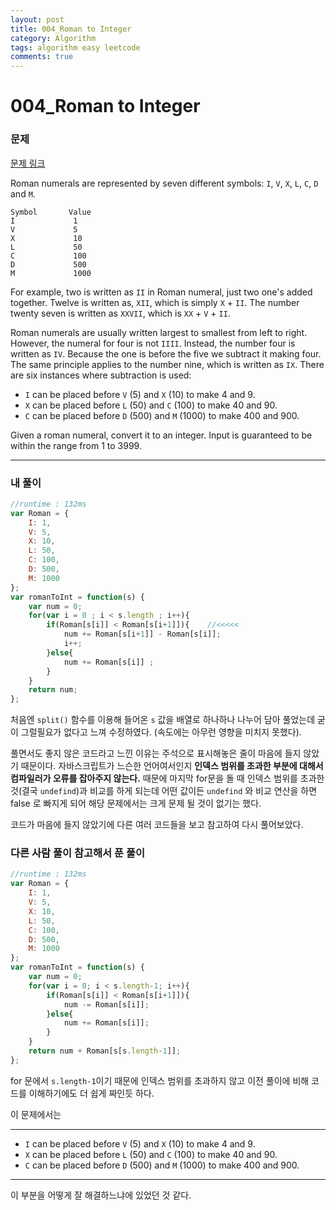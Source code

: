 ```yaml
---
layout: post
title: 004_Roman to Integer
category: Algorithm
tags: algorithm easy leetcode
comments: true
---
```


# 004_Roman to Integer

### 문제

[문제 링크](https://leetcode.com/problems/roman-to-integer/)

Roman numerals are represented by seven different symbols: `I`, `V`, `X`, `L`, `C`, `D` and `M`.

```
Symbol       Value
I             1
V             5
X             10
L             50
C             100
D             500
M             1000
```

For example, two is written as `II` in Roman numeral, just two one's added together. Twelve is written as, `XII`, which is simply `X` + `II`. The number twenty seven is written as `XXVII`, which is `XX` + `V` + `II`.

Roman numerals are usually written largest to smallest from left to right. However, the numeral for four is not `IIII`. Instead, the number four is written as `IV`. Because the one is before the five we subtract it making four. The same principle applies to the number nine, which is written as `IX`. There are six instances where subtraction is used:

- `I` can be placed before `V` (5) and `X` (10) to make 4 and 9. 
- `X` can be placed before `L` (50) and `C` (100) to make 40 and 90. 
- `C` can be placed before `D` (500) and `M` (1000) to make 400 and 900.

Given a roman numeral, convert it to an integer. Input is guaranteed to be within the range from 1 to 3999.

------

### 내 풀이

```js
//runtime : 132ms
var Roman = {
    I: 1,
    V: 5,
    X: 10,
    L: 50,
    C: 100,
    D: 500,
    M: 1000
};
var romanToInt = function(s) {
    var num = 0;
    for(var i = 0 ; i < s.length ; i++){
        if(Roman[s[i]] < Roman[s[i+1]]){	//<<<<< 
            num += Roman[s[i+1]] - Roman[s[i]];
            i++;
        }else{
            num += Roman[s[i]] ;
        }
    }
    return num;
};
```

 처음엔 `split()` 함수를 이용해 들어온 `s` 값을 배열로 하나하나 나누어 담아 풀었는데 굳이 그럴필요가 없다고 느껴 수정하였다. (속도에는 아무런 영향을 미치지 못했다).

풀면서도 좋지 않은 코드라고 느낀 이유는 주석으로 표시해놓은 줄이 마음에 들지 않았기 때문이다. 자바스크립트가 느슨한 언어여서인지 **인덱스 범위를 초과한 부분에 대해서 컴파일러가 오류를 잡아주지 않는다.** 때문에 마지막 for문을 돌 때 인덱스 범위를 초과한 것(결국 `undefind`)과 비교를 하게 되는데 어떤 값이든 `undefind` 와 비교 연산을 하면 false 로 빠지게 되어 해당 문제에서는 크게 문제 될 것이 없기는 했다.

코드가 마음에 들지 않았기에 다른 여러 코드들을 보고 참고하여 다시 풀어보았다.

### 다른 사람 풀이 참고해서 푼 풀이

```js
//runtime : 132ms
var Roman = {
    I: 1,
    V: 5,
    X: 10,
    L: 50,
    C: 100,
    D: 500,
    M: 1000
};
var romanToInt = function(s) {
    var num = 0;
    for(var i = 0; i < s.length-1; i++){
        if(Roman[s[i]] < Roman[s[i+1]]){
            num -= Roman[s[i]];
        }else{
            num += Roman[s[i]];
        }
    }
    return num + Roman[s[s.length-1]];
};
```

for 문에서  `s.length-1`이기 때문에  인덱스 범위를 초과하지 않고 이전 풀이에 비해 코드를 이해하기에도 더 쉽게 짜인듯 하다.  

이 문제에서는 

---

- `I` can be placed before `V` (5) and `X` (10) to make 4 and 9. 
- `X` can be placed before `L` (50) and `C` (100) to make 40 and 90. 
- `C` can be placed before `D` (500) and `M` (1000) to make 400 and 900.

---

이 부분을 어떻게 잘 해결하느냐에 있었던 것 같다. 


